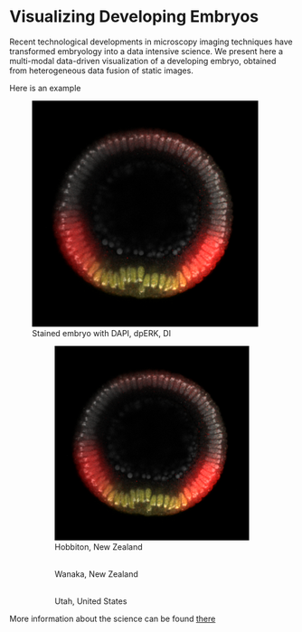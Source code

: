 # Visualizing Developing Embryos

Recent technological developments in microscopy imaging techniques have transformed embryology into a data intensive science. We present here a multi-modal data-driven visualization of a developing embryo, obtained from heterogeneous data fusion of static images.

Here is an example

<figure>
   <img src="24.png" style="max-width: 400px;"
      alt="Embryo" />
   <figcaption>Stained embryo with DAPI, dpERK, Dl</figcaption>
</figure>

<div id="captioned-gallery">
	<figure class="slider">
		<figure>
			<img src="24.png" alt>
			<figcaption>Hobbiton, New Zealand</figcaption>
		</figure>
		<figure>
			<img src="25.png" alt>
			<figcaption>Wanaka, New Zealand</figcaption>
		</figure>
		<figure>
			<img src="26.png" alt>
			<figcaption>Utah, United States</figcaption>
		</figure>
	</figure>
</div>


More information about the science can be found <a href=" https://paulcinq.wordpress.com/ "> there </a>
